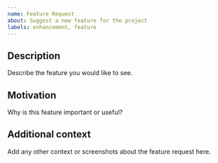 ```yaml
---
name: Feature Request
about: Suggest a new feature for the project
labels: enhancement, feature
---
```


## Description

Describe the feature you would like to see.

## Motivation

Why is this feature important or useful?

## Additional context

Add any other context or screenshots about the feature request here.
